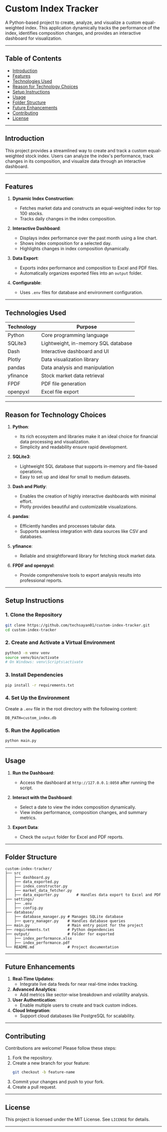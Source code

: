 # Custom Index Tracker

A Python-based project to create, analyze, and visualize a custom equal-weighted index. This application dynamically tracks the performance of the index, identifies composition changes, and provides an interactive dashboard for visualization.

---

## **Table of Contents**
- [Introduction](#introduction)
- [Features](#features)
- [Technologies Used](#technologies-used)
- [Reason for Technology Choices](#reason-for-technology-choices)
- [Setup Instructions](#setup-instructions)
- [Usage](#usage)
- [Folder Structure](#folder-structure)
- [Future Enhancements](#future-enhancements)
- [Contributing](#contributing)
- [License](#license)

---

## **Introduction**
This project provides a streamlined way to create and track a custom equal-weighted stock index. Users can analyze the index's performance, track changes in its composition, and visualize data through an interactive dashboard.

---

## **Features**
1. **Dynamic Index Construction**:
   - Fetches market data and constructs an equal-weighted index for top 100 stocks.
   - Tracks daily changes in the index composition.

2. **Interactive Dashboard**:
   - Displays index performance over the past month using a line chart.
   - Shows index composition for a selected day.
   - Highlights changes in index composition dynamically.

3. **Data Export**:
   - Exports index performance and composition to Excel and PDF files.
   - Automatically organizes exported files into an `output` folder.

4. **Configurable**:
   - Uses `.env` files for database and environment configuration.

---

## **Technologies Used**

| **Technology** | **Purpose**                          |
|-----------------|--------------------------------------|
| Python          | Core programming language           |
| SQLite3         | Lightweight, in-memory SQL database |
| Dash            | Interactive dashboard and UI        |
| Plotly          | Data visualization library          |
| pandas          | Data analysis and manipulation      |
| yfinance        | Stock market data retrieval         |
| FPDF            | PDF file generation                |
| openpyxl        | Excel file export                  |

---

## **Reason for Technology Choices**

1. **Python**:
   - Its rich ecosystem and libraries make it an ideal choice for financial data processing and visualization.
   - Simplicity and readability ensure rapid development.

2. **SQLite3**:
   - Lightweight SQL database that supports in-memory and file-based operations.
   - Easy to set up and ideal for small to medium datasets.

3. **Dash and Plotly**:
   - Enables the creation of highly interactive dashboards with minimal effort.
   - Plotly provides beautiful and customizable visualizations.

4. **pandas**:
   - Efficiently handles and processes tabular data.
   - Supports seamless integration with data sources like CSV and databases.

5. **yfinance**:
   - Reliable and straightforward library for fetching stock market data.

6. **FPDF and openpyxl**:
   - Provide comprehensive tools to export analysis results into professional reports.

---

## **Setup Instructions**

### **1. Clone the Repository**
```bash
git clone https://github.com/techsayan01/custom-index-tracker.git
cd custom-index-tracker
```

### **2. Create and Activate a Virtual Environment**
```bash
python3 -m venv venv
source venv/bin/activate  
# On Windows: venv\Scripts\activate
```

### **3. Install Dependencies**
```bash
pip install -r requirements.txt
```

### **4. Set Up the Environment**
Create a `.env` file in the root directory with the following content:
```
DB_PATH=custom_index.db
```

### **5. Run the Application**
```bash
python main.py
```

---

## **Usage**

1. **Run the Dashboard**:
   - Access the dashboard at `http://127.0.0.1:8050` after running the script.
   
2. **Interact with the Dashboard**:
   - Select a date to view the index composition dynamically.
   - View index performance, composition changes, and summary metrics.

3. **Export Data**:
   - Check the `output` folder for Excel and PDF reports.

---

## **Folder Structure**
```
custom-index-tracker/
├── src
│   ├── dashboard.py
│   ├── data_exported.py
│   ├── index_constructor.py
│   ├── market_data_fetcher.py
│   ├── data_exporter.py        # Handles data export to Excel and PDF
├── settings/
│   ├── .env
│   ├── config.py
├── database/
│   ├── database_manager.py # Manages SQLite database 
│   ├── query_manager.py    # Handles database queries
├── main.py                 # Main entry point for the project
├── requirements.txt        # Python dependencies
├── output/                 # Folder for exported 
│   ├── index_performance.xlsx
│   ├── index_performance.pdf
└── README.md               # Project documentation
```

---

## **Future Enhancements**
1. **Real-Time Updates**:
   - Integrate live data feeds for near real-time index tracking.
2. **Advanced Analytics**:
   - Add metrics like sector-wise breakdown and volatility analysis.
3. **User Authentication**:
   - Enable multiple users to create and track custom indices.
4. **Cloud Integration**:
   - Support cloud databases like PostgreSQL for scalability.

---

## **Contributing**
Contributions are welcome! Please follow these steps:
1. Fork the repository.
2. Create a new branch for your feature:
   ```bash
   git checkout -b feature-name
   ```
3. Commit your changes and push to your fork.
4. Create a pull request.

---

## **License**
This project is licensed under the MIT License. See `LICENSE` for details.

---